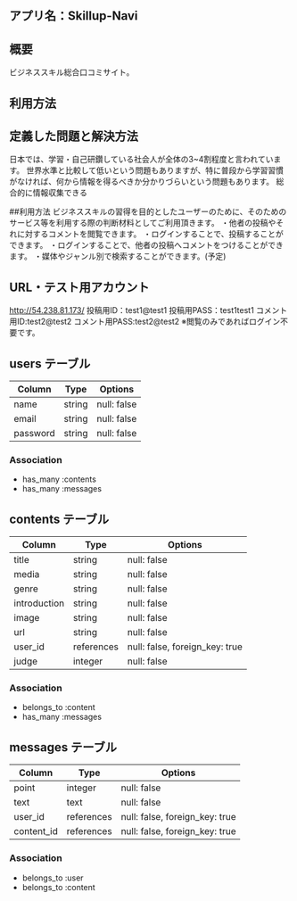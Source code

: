 ## アプリ名：Skillup-Navi

## 概要
ビジネススキル総合口コミサイト。

## 利用方法


## 定義した問題と解決方法
日本では、学習・自己研鑽している社会人が全体の3~4割程度と言われています。
世界水準と比較して低いという問題もありますが、特に普段から学習習慣がなければ、何から情報を得るべきか分かりづらいという問題もあります。
総合的に情報収集できる

##利用方法
ビジネススキルの習得を目的としたユーザーのために、そのためのサービス等を利用する際の判断材料としてご利用頂きます。
・他者の投稿やそれに対するコメントを閲覧できます。
・ログインすることで、投稿することができます。
・ログインすることで、他者の投稿へコメントをつけることができます。
・媒体やジャンル別で検索することができます。(予定)

## URL・テスト用アカウント
http://54.238.81.173/
投稿用ID：test1@test1
投稿用PASS：test1test1
コメント用ID:test2@test2
コメント用PASS:test2@test2
※閲覧のみであればログイン不要です。




## users テーブル

| Column   | Type   | Options     |
| -------- | ------ | ----------- |
| name     | string | null: false |
| email    | string | null: false |
| password | string | null: false |

### Association

- has_many :contents
- has_many :messages

## contents テーブル

| Column | Type   | Options     |
| ------ | ------ | ----------- |
| title   | string | null: false |
| media   | string | null: false |
| genre   | string | null: false |
| introduction   | string | null: false |
| image   | string | null: false |
| url   | string | null: false |
| user_id   | references | null: false, foreign_key: true|
| judge   | integer | null: false |

### Association

- belongs_to :content
- has_many :messages

## messages テーブル

| Column  | Type       | Options                        |
| ------- | ---------- | ------------------------------ |
| point | integer     | null: false|
| text | text     | null: false|
| user_id    | references | null: false, foreign_key: true |
| content_id    | references | null: false, foreign_key: true |

### Association

- belongs_to :user
- belongs_to :content
